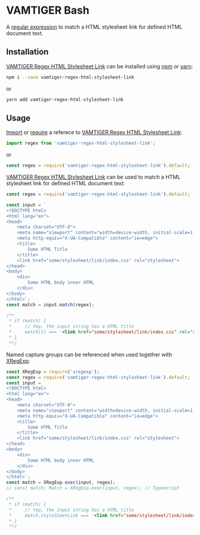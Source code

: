 # VAMTIGER Bash
A [regular expression](https://developer.mozilla.org/en-US/docs/Web/JavaScript/Guide/Regular_Expressions) to match a HTML stylesheet link for defined HTML document text.

## Installation
[VAMTIGER Regex HTML Stylesheet Link](https://github.com/vamtiger-project/vamtiger-regex-html-stylesheet-link) can be installed using [npm](https://www.npmjs.com/) or [yarn]():
```bash
npm i --save vamtiger-regex-html-stylesheet-link
```
or
```bash
yarn add vamtiger-regex-html-stylesheet-link
```

## Usage
[Import](https://developer.mozilla.org/en-US/docs/Web/JavaScript/Reference/Statements/import) or [require](https://nodejs.org/api/modules.html#modules_require) a referece to [VAMTIGER Regex HTML Stylesheet Link](https://github.com/vamtiger-project/vamtiger-regex-html-stylesheet-link):
```javascript
import regex from 'vamtiger-regex-html-stylesheet-link';
```
or
```javascript
const regex = require('vamtiger-regex-html-stylesheet-link').default;
```

[VAMTIGER Regex HTML Stylesheet Link](https://github.com/vamtiger-project/vamtiger-regex-html-stylesheet-link) can be used to match a HTML stylesheet link for defined HTML document text:
```javascript
const regex = require('vamtiger-regex-html-stylesheet-link').default;

const input = `
<!DOCTYPE html>
<html lang="en">
<head>
    <meta charset="UTF-8">
    <meta name="viewport" content="width=device-width, initial-scale=1.0">
    <meta http-equiv="X-UA-Compatible" content="ie=edge">
    <title>
        Some HTML Title
    </title>
    <link href="some/stylesheet/link/index.css" rel="stylesheet">
</head>
<body>
    <div>
        Some HTML body inner HTML
    </div>
</body>
</html>`;
const match = input.match(regex);

/**
 * if (match) {
 *     // Yep, the input string has a HTML title
 *     match[1] === '<link href="some/stylesheet/link/index.css" rel="stylesheet">'
 * }
 **/
```

Named capture groups can be referenced when used together with [XRegExp](https://www.npmjs.com/package/xregexp):
```javascript
const XRegExp = require('xregexp');
const regex = require('vamtiger-regex-html-stylesheet-link').default;
const input = `
<!DOCTYPE html>
<html lang="en">
<head>
    <meta charset="UTF-8">
    <meta name="viewport" content="width=device-width, initial-scale=1.0">
    <meta http-equiv="X-UA-Compatible" content="ie=edge">
    <title>
        Some HTML Title
    </title>
    <link href="some/stylesheet/link/index.css" rel="stylesheet">
</head>
<body>
    <div>
        Some HTML body inner HTML
    </div>
</body>
</html>`;
const match = XRegExp.exec(input, regex);
// const match: Match = XRegExp.exec(input, regex); // Typescript

/**
 * if (match) {
 *     // Yep, the input string has a HTML title
 *     match.styleSheetLink === '<link href="some/stylesheet/link/index.css" rel="stylesheet">'
 * }
 **/
```
